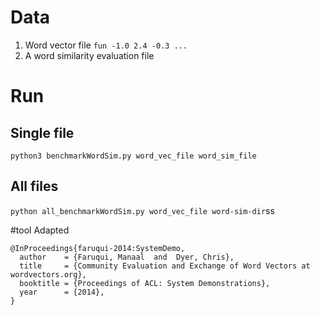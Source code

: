 
# Data 
1. Word vector file
```fun -1.0 2.4 -0.3 ...```
2. A word similarity evaluation file

# Run
## Single file

```python3 benchmarkWordSim.py word_vec_file word_sim_file```

## All files
 ```python all_benchmarkWordSim.py word_vec_file word-sim-dir```ss

#tool Adapted

```
@InProceedings{faruqui-2014:SystemDemo,
  author    = {Faruqui, Manaal  and  Dyer, Chris},
  title     = {Community Evaluation and Exchange of Word Vectors at wordvectors.org},
  booktitle = {Proceedings of ACL: System Demonstrations},
  year      = {2014},
}
```
